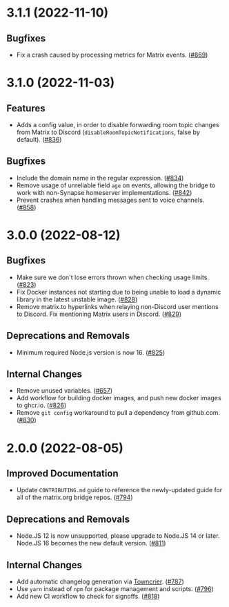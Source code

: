 3.1.1 (2022-11-10)
==================

Bugfixes
--------

- Fix a crash caused by processing metrics for Matrix events. ([\#869](https://github.com/matrix-org/matrix-appservice-discord/issues/869))


3.1.0 (2022-11-03)
==================

Features
--------

- Adds a config value, in order to disable forwarding room topic changes from Matrix to Discord (`disableRoomTopicNotifications`, false by default). ([\#836](https://github.com/matrix-org/matrix-appservice-discord/issues/836))


Bugfixes
--------

- Include the domain name in the regular expression. ([\#834](https://github.com/matrix-org/matrix-appservice-discord/issues/834))
- Remove usage of unreliable field `age` on events, allowing the bridge to work with non-Synapse homeserver implementations. ([\#842](https://github.com/matrix-org/matrix-appservice-discord/issues/842))
- Prevent crashes when handling messages sent to voice channels. ([\#858](https://github.com/matrix-org/matrix-appservice-discord/issues/858))


3.0.0 (2022-08-12)
==================

Bugfixes
--------

- Make sure we don't lose errors thrown when checking usage limits. ([\#823](https://github.com/matrix-org/matrix-appservice-discord/issues/823))
- Fix Docker instances not starting due to being unable to load a dynamic library in the latest unstable image. ([\#828](https://github.com/matrix-org/matrix-appservice-discord/issues/828))
- Remove matrix.to hyperlinks when relaying non-Discord user mentions to Discord.
  Fix mentioning Matrix users in Discord. ([\#829](https://github.com/matrix-org/matrix-appservice-discord/issues/829))


Deprecations and Removals
-------------------------

- Minimum required Node.js version is now 16. ([\#825](https://github.com/matrix-org/matrix-appservice-discord/issues/825))


Internal Changes
----------------

- Remove unused variables. ([\#657](https://github.com/matrix-org/matrix-appservice-discord/issues/657))
- Add workflow for building docker images, and push new docker images to ghcr.io. ([\#826](https://github.com/matrix-org/matrix-appservice-discord/issues/826))
- Remove `git config` workaround to pull a dependency from github.com. ([\#830](https://github.com/matrix-org/matrix-appservice-discord/issues/830))


2.0.0 (2022-08-05)
==================

Improved Documentation
----------------------

- Update `CONTRIBUTING.md` guide to reference the newly-updated guide for all of the matrix.org bridge repos. ([\#794](https://github.com/matrix-org/matrix-appservice-discord/issues/794))


Deprecations and Removals
-------------------------

- Node.JS 12 is now unsupported, please upgrade to Node.JS 14 or later. Node.JS 16 becomes the new default version. ([\#811](https://github.com/matrix-org/matrix-appservice-discord/issues/811))


Internal Changes
----------------

- Add automatic changelog generation via [Towncrier](https://github.com/twisted/towncrier). ([\#787](https://github.com/matrix-org/matrix-appservice-discord/issues/787))
- Use `yarn` instead of `npm` for package management and scripts. ([\#796](https://github.com/matrix-org/matrix-appservice-discord/issues/796))
- Add new CI workflow to check for signoffs. ([\#818](https://github.com/matrix-org/matrix-appservice-discord/issues/818))
